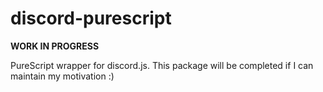 # discord-purescript

**WORK IN PROGRESS**

PureScript wrapper for discord.js.
This package will be completed if I can maintain my motivation :)